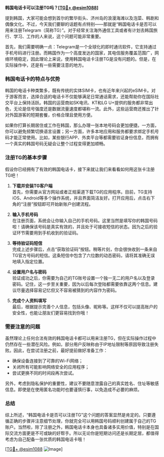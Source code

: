 **韩国电话卡可以注册TG吗？[[TG💪+ @esim1088](https://t.me/s/esim1088)]**

提到韩国，大家可能会想到首尔的繁华街头、济州岛的浪漫海滩以及泡菜、韩剧和偶像文化。不过，今天我们要聊的话题有点特别——那就是“韩国电话卡是否可以用来注册Telegram（简称TG）”。对于经常关注海外通信工具或者有计划去韩国旅行、学习、工作的人来说，这个问题可能非常重要。

首先，我们需要明确一点：Telegram是一个全球化的即时通讯软件，它支持通过手机号码进行注册。而韩国作为一个高度发达的国家，其电信服务覆盖范围广，网络环境稳定，因此理论上来说，使用韩国电话卡注册TG是没有问题的。但是，在实际操作中，还是有一些需要注意的地方。

### 韩国电话卡的特点与优势

韩国的电话卡种类繁多，既有传统的实体SIM卡，也有近年来兴起的eSIM卡。对于游客而言，选择合适的电话卡不仅能够满足日常通话需求，还能帮助你在国际社交平台上保持活跃。韩国的运营商如SK电讯、KT和LG U+提供的服务都非常出色，无论是信号强度还是数据流量速度都堪称一流。此外，这些运营商还推出了针对外国游客的短期套餐，价格合理且使用方便。

如果你打算长期居住或工作在韩国，那么办理一张本地号码会更加便捷。一方面，你可以避免频繁切换语言设置；另一方面，许多本地应用和服务都要求绑定手机号码才能正常使用。比如，某些银行APP、外卖平台等都需要验证身份信息，而拥有一个真实的韩国号码无疑会让整个过程变得更加顺畅。

### 注册TG的基本步骤

假设你已经拥有了有效的韩国电话卡，接下来就让我们来看看如何用这张卡注册TG吧！

1. **下载并安装TG客户端**  
   首先，你需要从官方网站或者正规渠道下载TG的应用程序。目前，TG支持iOS、Android等多个操作系统，并且界面简洁友好。打开应用后，点击右下角的“注册”按钮即可开始新账户创建流程。

2. **输入手机号码**  
   在注册页面，系统会让你输入自己的手机号码。这里当然是填写你的韩国号码啦！请确保该号码是真实有效的，并且处于可接收短信的状态。因为之后的验证环节需要用到手机收到的验证码。

3. **等待验证码短信**  
   完成上述步骤后，点击“获取验证码”按钮。稍等片刻，你会很快收到一条来自TG官方号码的短信。这条短信中包含了六位数的动态密码，请将其准确无误地填入指定位置。

4. **设置用户名与密码**  
   验证成功之后，你需要为自己的TG账号设置一个独一无二的用户名以及登录密码。记住，这一步至关重要，因为以后每次登陆都需要依靠这两个信息。建议尽量选择容易记忆但又不容易被猜到的内容作为密码。

5. **完成个人资料填写**  
   最后，根据提示完善个人信息，包括头像、昵称等。这样不仅可以提高账户的安全性，也能让朋友们更容易找到你哦！

### 需要注意的问题

虽然理论上任何合法有效的韩国电话卡都可以用来注册TG，但在实际操作过程中仍然存在一些潜在风险。例如，部分用户反映称由于IP地址限制等原因导致注册失败。因此，在尝试注册之前，最好提前做好准备工作：

- 确保设备连接到了可靠的Wi-Fi网络；
- 关闭所有可能影响网络安全的应用程序；
- 尝试更换不同的时间段再次尝试。

另外，考虑到隐私保护的重要性，建议不要随意泄露自己的真实姓名、住址等敏感信息。即使是在使用匿名功能时也要谨慎行事，以免造成不必要的麻烦。

### 总结

综上所述，“韩国电话卡是否可以注册TG”这个问题的答案显然是肯定的。只要遵循正确的步骤并注意细节处理，你就完全可以用韩国号码顺利创建属于自己的TG账户。当然啦，除了注册之外，韩国电话卡本身也具备诸多实用价值，特别是在国际交流方面更是不可或缺的好帮手。所以无论你是短期访问还是长期定居，都值得考虑为自己配备一张优质的韩国电话卡哦！

[[TG💪+ @esim1088](https://t.me/s/esim1088) ![Image](https://i.postimg.cc/4NQfJmqS/Snipaste-2025-05-13-00-14-12.png)]